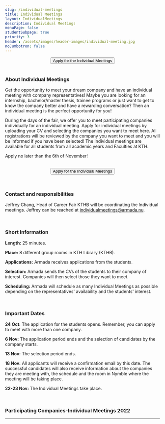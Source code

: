 ```yaml
---
slug: /individual-meetings
title: Individual Meetings
layout: IndividualMeetings
description: Individual Meetings
menuPage: false
studentSubpage: true
priority: 3
header: /assets/images/header-images/individual-meeting.jpg
noJumbotron: false
---
```


<form style="text-align:center; margin-bottom: 1em;" method="get" action="https://docs.google.com/forms/d/e/1FAIpQLSf7gTjy-PaDS2H9HMBYesHiA7INxHKabZAjm7ian7Yk1-6x3w/viewform">
        <button type="submit">Apply for the Individual Meetings</button>
    <br /><br />
</form>

### About Individual Meetings
Get the opportunity to meet your dream company and have an individual meeting with company representatives! Maybe you are looking for an internship, bachelor/master thesis, trainee programs or just want to get to know the company better and have a rewarding conversation? Then an individual meeting is the perfect opportunity for you!

During the days of the fair, we offer you to meet participating companies individually for an individual meeting. Apply for individual meetings by uploading your CV and selecting the companies you want to meet here. All registrations will be reviewed by the company you want to meet and you will be informed if you have been selected! The Individual meetings are  available for all students from all academic years and Faculties at KTH. 

Apply no later than the 6th of November!

<br />
<form style="text-align:center; margin-bottom: 1em;" method="get" action="https://docs.google.com/forms/d/e/1FAIpQLSf7gTjy-PaDS2H9HMBYesHiA7INxHKabZAjm7ian7Yk1-6x3w/viewform">
        <button type="submit">Apply for the Individual Meetings</button>
    <br />
</form>

<br/>

### Contact and responsibilities
Jeffrey Chang,  Head of Career Fair KTHB will be coordinating the Individual meetings. Jeffrey can be reached at individualmeetings@armada.nu.

<br/>

### Short Information


**Length:** 25 minutes. <br />

**Place:** 8 different group rooms in KTH Library (KTHB). <br />

**Applications:** Armada receives applications from the students. <br />

**Selection:** Armada sends the CVs of the students to their company of interest.  Companies will then select those they want to meet. <br /> 

**Scheduling:** Armada will schedule as many Individual Meetings as possible depending on the representatives' availability and the students' interest.

<br /> 

### Important Dates


**24 Oct:** The application for the students opens. Remember, you can apply to meet with more than one company. <br />

**6 Nov:**  The application period ends and the selection of candidates by the company starts. <br />

**13 Nov:**  The selection period ends. <br />

**18 Nov:** All applicants will receive a confirmation email by this date. The successful candidates will also receive information about the companies they are meeting with, the schedule and the room in Nymble where the meeting will be taking place.  <br /> 

**22-23 Nov:**  The Individual Meetings take place.

<br /> 

### Participating Companies-Individual Meetings 2022



---